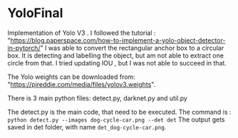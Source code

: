 # YoloFinal

Implementation of Yolo V3 . I followed the tutorial : "https://blog.paperspace.com/how-to-implement-a-yolo-object-detector-in-pytorch/"
I was able to convert the rectangular anchor box to a circular box. It is detecting and labelling the object, but am not able to extract one circle from that. I tried updating IOU , but I was not able to succeed in that.

The Yolo weights can be downloaded from: "https://pjreddie.com/media/files/yolov3.weights".

There is 3 main python files: detect.py, darknet.py and util.py

The detect.py is the main code, that need to be executed. The command is : `python detect.py --images dog-cycle-car.png --det det`
The output gets saved in det folder, with name `det_dog-cycle-car.png`.
